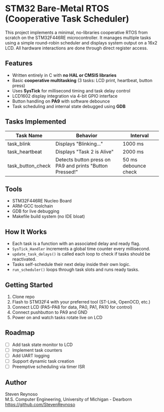 # STM32 Bare-Metal RTOS (Cooperative Task Scheduler)

This project implements a minimal, no-libraries cooperative RTOS from scratch on the STM32F446RE microcontroller. It manages multiple tasks using a simple round-robin scheduler and displays system output on a 16x2 LCD. All hardware interactions are done through direct register access.

## Features
- Written entirely in C with **no HAL or CMSIS libraries**
- Basic **cooperative multitasking** (3 tasks: LCD print, heartbeat, button press)
- Uses **SysTick** for millisecond timing and task delay control
- LCD1602 display integration via 4-bit GPIO interface
- Button handling on **PA9** with software debounce
- Task scheduling and internal state debugged using **GDB**

## Tasks Implemented
| Task Name       | Behavior                        | Interval |
|----------------|----------------------------------|----------|
| task_blink      | Displays "Blinking..."          | 1000 ms  |
| task_heartbeat  | Displays "Task 2 is Alive"      | 2000 ms  |
| task_button_check | Detects button press on PA9 and prints "Button Pressed!" | 50 ms debounce check |

## Tools
- STM32F446RE Nucleo Board
- ARM-GCC toolchain
- GDB for live debugging
- Makefile build system (no IDE bloat)

## How It Works
- Each task is a function with an associated delay and ready flag.
- `SysTick_Handler` increments a global time counter every millisecond.
- `update_task_delays()` is called each loop to check if tasks should be reactivated.
- Tasks self-schedule their next delay inside their own logic.
- `run_scheduler()` loops through task slots and runs ready tasks.

## Getting Started
1. Clone repo
2. Flash to STM32F4 with your preferred tool (ST-Link, OpenOCD, etc.)
3. Connect LCD (PA5–PA8 for data, PA0, PA1, PA10 for control)
4. Connect pushbutton to PA9 and GND
5. Power on and watch tasks rotate live on LCD

## Roadmap
- [ ] Add task state monitor to LCD
- [ ] Implement task counters
- [ ] Add UART logging
- [ ] Support dynamic task creation
- [ ] Preemptive scheduling via timer ISR

## Author
Steven Reynoso  
M.S. Computer Engineering, University of Michigan - Dearborn  
https://github.com/StevenReynoso
